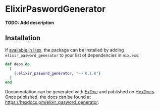 # ElixirPaswordGenerator

**TODO: Add description**

## Installation

If [available in Hex](https://hex.pm/docs/publish), the package can be installed
by adding `elixir_pasword_generator` to your list of dependencies in `mix.exs`:

```elixir
def deps do
  [
    {:elixir_pasword_generator, "~> 0.1.0"}
  ]
end
```

Documentation can be generated with [ExDoc](https://github.com/elixir-lang/ex_doc)
and published on [HexDocs](https://hexdocs.pm). Once published, the docs can
be found at <https://hexdocs.pm/elixir_pasword_generator>.

